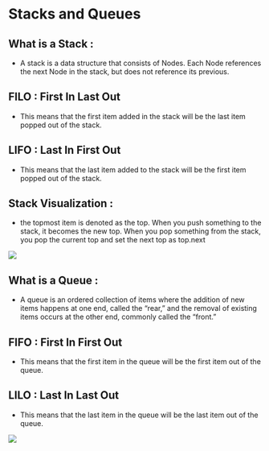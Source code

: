 # Stacks and Queues 

## What is a Stack :

  * A stack is a data structure that consists of Nodes. Each Node references the next Node in the stack, but does not reference its previous.

## FILO : First In Last Out 

  * This means that the first item added in the stack will be the last item popped out of the stack.

## LIFO : Last In First Out

  * This means that the last item added to the stack will be the first item popped out of the stack.

## Stack Visualization :

 * the topmost item is denoted as the top. When you push something to the stack, it becomes the new top. When you pop something from the stack, you pop the current top and set the next top as top.next

![](https://codefellows.github.io/common_curriculum/data_structures_and_algorithms/Code_401/class-10/resources/images/stack1.PNG)

## What is a Queue :

  * A queue is an ordered collection of items where the addition of new items happens at one end, called the “rear,” and the removal of existing items occurs at the other end, commonly called the “front.”

## FIFO : First In First Out

  * This means that the first item in the queue will be the first item out of the queue.

## LILO : Last In Last Out

  * This means that the last item in the queue will be the last item out of the queue.

![](https://codefellows.github.io/common_curriculum/data_structures_and_algorithms/Code_401/class-10/resources/images/Queue.PNG)

